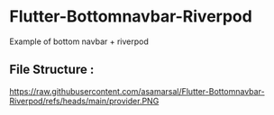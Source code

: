 # Flutter-Bottomnavbar-Riverpod
Example of bottom navbar + riverpod

## File Structure :
https://raw.githubusercontent.com/asamarsal/Flutter-Bottomnavbar-Riverpod/refs/heads/main/provider.PNG

